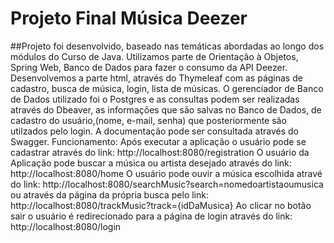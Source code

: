 # Projeto Final Música Deezer

##Projeto foi desenvolvido, baseado nas temáticas abordadas ao longo dos módulos do Curso de Java.
Utilizamos parte de Orientação à Objetos, Spring Web, Banco de Dados para fazer o consumo da API Deezer.
Desenvolvemos a parte html, através do Thymeleaf com as páginas de cadastro, busca de música, login, lista de músicas.
O gerenciador de Banco de Dados utilizado foi o Postgres e as consultas podem ser realizadas através do Dbeaver, as informações que são salvas no Banco de Dados, de cadastro do usuário,(nome, e-mail, senha) que posteriormente são utilzados pelo login.
A documentação pode ser consultada através do Swagger.
Funcionamento:
Após executar a aplicação o usuário pode se cadastrar através do link:
http://localhost:8080/registration
O usuário da Aplicação pode buscar a música ou artista desejado através do link:
http://localhost:8080/home
O usuário pode ouvir a música escolhida atravé do link:
http://localhost:8080/searchMusic?search=nomedoartistaoumusica
ou através da página da própria busca pelo link:
http://localhost:8080/trackMusic?track={idDaMusica}
Ao clicar no botão sair o usuário é redirecionado para a página de login através do link:
http://localhost:8080/login

